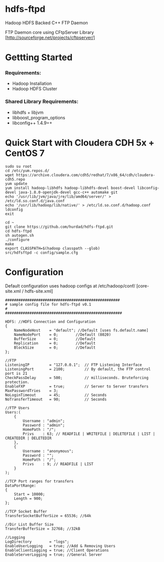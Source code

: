 hdfs-ftpd
========

Hadoop HDFS Backed C++ FTP Daemon

FTP Daemon core using CFtpServer Library [http://sourceforge.net/projects/cftpserver/]

Gettting Started
========
### Requirements:
* Hadoop Installation
* Hadoop HDFS Cluster

### Shared Library Requirements:
* libhdfs + libjvm
* libboost_program_options
* libconfig++ 1.4.9=+

Quick Start with Cloudera CDH 5x + CentOS 7
========
```
sudo su root
cd /etc/yum.repos.d/
wget https://archive.cloudera.com/cdh5/redhat/7/x86_64/cdh/cloudera-cdh5.repo
yum update
yum install hadoop-libhdfs hadoop-libhdfs-devel boost-devel libconfig-devel java-1.8.0-openjdk-devel gcc-c++ automake git
echo '/usr/lib/jvm/java/jre/lib/amd64/server/' > /etc/ld.so.conf.d/java.conf 
echo '/usr/lib/hadoop/lib/native/' > /etc/ld.so.conf.d/hadoop.conf 
ldconfig
exit

cd ~
git clone https://github.com/hurdad/hdfs-ftpd.git
cd hdfs-ftpd
sh autogen.sh
./configure
make
export CLASSPATH=$(hadoop classpath --glob)
src/hdfsftpd -c config/sample.cfg
```
Configuration
========
Default configuration uses hadoop configs at /etc/hadoop/conf/ [core-site.xml / hdfs-site.xml]

```
####################################################
# sample config file for hdfs-ftpd v0.1
# 
#####################################################

HDFS: //HDFS Connection and Configuration
{        
    NameNodeHost 	= "default"; //Default [uses fs.default.name]
    NameNodePort 	= 0;		//Default (8020) 
    BufferSize 		= 0; 		//Default
    Replication		= 0;		//Default
    BlockSize		= 0;		//Default 
};

//FTP
ListeningIP 		= "127.0.0.1";  // FTP Listening Interface
ListeningPort 		= 2100; 		// By default, the FTP control port is 21
CheckPassDelay 		= 500; 			// milliseconds. Bruteforcing protection.
EnableFXP 			= true; 		// Server to Server transfers
MaxPasswordTries 	= 3;
NoLoginTimeout 		= 45; 			// Seconds
NoTransferTimeout 	= 90; 			// Seconds

//FTP Users
Users:(
	{
		Username : "admin";
		Password : "admin";
		HomePath : "/";
		Privs    : 63; // READFILE | WRITEFILE | DELETEFILE | LIST | CREATEDIR | DELETEDIR
	},
	{
		Username : "anonymous";
		Password : "";
		HomePath : "/";
		Privs    : 9; // READFILE | LIST 
	}
);

//TCP Port ranges for transfers
DataPortRange: 
{ 
	Start = 10000;
	Length = 900;
};

//TCP Socket Buffer
TransferSocketBufferSize = 65536; //64k

//Dir List Buffer Size
TransferBufferSize = 32768; //32kB

//Logging
LogDirectory 		= "logs";
EnableUserLogging 	= true; //Add & Removing Users
EnableClientLogging = true; //Client Operations
EnableServerLogging = true; //General Server 
```
